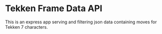 # Tekken Frame Data API

This is an express app serving and filtering json data containing moves for Tekken 7 characters.
